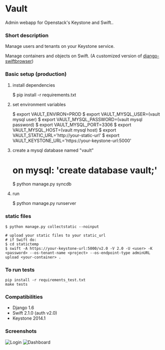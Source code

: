 # Vault
Admin webapp for Openstack's Keystone and Swift..

### Short description
Manage users and tenants on your Keystone service.

Manage containers and objects on Swift. (A customized version of [django-swiftbrowser](https://github.com/cschwede/django-swiftbrowser))

### Basic setup (production)

1) install dependencies

    $ pip install -r requirements.txt

2) set environment variables

    $ export VAULT_ENVIRON=PROD
    $ export VAULT_MYSQL_USER=(vault mysql user)
    $ export VAULT_MYSQL_PASSWORD=(vault mysql password)
    $ export VAULT_MYSQL_PORT=3306
    $ export VAULT_MYSQL_HOST=(vault mysql host)
    $ export VAULT_STATIC_URL='http://your-static-url'
    $ export VAULT_KEYSTONE_URL='https://your-keystone-url:5000'

3) create a mysql database named "vault"

    # on mysql: 'create database vault;'
    $ python manage.py syncdb

4) run

    $ python manage.py runserver

### static files
    $ python manage.py collectstatic --noinput

    # upload your static files to your static_url
    # if Swift do:
    $ cd statictemp
    $ swift -A https://your-keystone-url:5000/v2.0 -V 2.0 -U <user> -K <password> --os-tenant-name <project> --os-endpoint-type adminURL upload <your-container> .

### To run tests
    pip install -r requirements_test.txt
    make tests
    
### Compatibilities

- Django 1.6
- Swift 2.1.0 (auth v2.0)
- Keystone 2014.1

### Screenshots

![Login](screenshots/vault_login.png)
![Dashboard](screenshots/vault_dashboard.png)
